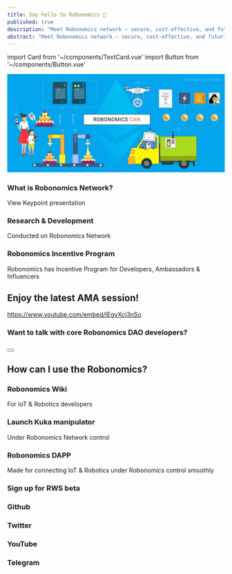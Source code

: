```yaml
---
title: Say hello to Robonomics 🎉
published: true
description: "Meet Robonomics network – secure, сost-effective, and futuristic IoT platform for connecting robotics under Polkadot and Ethereum control"
abstract: "Meet Robonomics network – secure, сost-effective, and futuristic IoT platform for connecting robotics under Polkadot and Ethereum control"
---
```

import Card from '~/components/TextCard.vue'
import Button from '~/components/Button.vue'


[!["What Robonomics can do?"](./images/robonomics-can.jpg)](https://blog.aira.life/robonomics-can-72f631824670)

<section class="layout__text">

<Card :icon="'/land/icon-presentation.png'" :link="'https://static.robonomics.network/docs/presentations/Robonomics.Keypoint.updated.August.2020.pdf'">

### What is Robonomics Network?
View Keypoint presentation

</Card>

<Card :icon="'/land/icon-coding.png'" :link="'https://wiki.robonomics.network/docs/r-and-d-based-on-robonomics-network/'">

### Research & Development
Conducted on Robonomics Network

</Card>

<Card :icon="'/land/icon-money.png'" :link="'/blog/community-incentive-program/'">

### Robonomics Incentive Program
Robonomics has Incentive Program for Developers, Ambassadors & Influencers

</Card>

</section>

<section class="layout__text">

## Enjoy the latest AMA session!

https://www.youtube.com/embed/IEgvXcj3nSo

</section>

<section class="layout__text">

<Card :link="'https://discourse.robonomics.network/'" :back="'gradient'">

### Want to talk with core Robonomics DAO developers?

<Button :link="'https://discourse.robonomics.network/'" :label="'Visit Robonomics Network forum'"/>

</Card>

</section>

## How can I use the Robonomics?

<section class="grid-4">

<Card :icon="'/land/icon-wiki.png'" :link="'https://wiki.robonomics.network/docs/en/'">

### Robonomics Wiki
For IoT & Robotics developers

</Card>

<Card :icon="'/land/icon-kuka.png'" :link="'https://wiki.robonomics.network/docs/en/kuka/'">

### Launch Kuka manipulator
Under Robonomics Network control

</Card>

<Card :icon="'/land/icon-application.png'" :link="'https://dapp.robonomics.network/#/'">

### Robonomics DAPP
Made for connecting IoT & Robotics under Robonomics control smoothly

</Card>

<Card :icon="'/land/icon-rws.png'" :link="'https://share.hsforms.com/1rlIfFL6ZSriaOjtf4NAGPw535vx?sidebar&__hstc=136840367.cb56ffd63c4554e84a6b795a22bdcfee.1602671793634.1605539005983.1605618482734.17&__hssc=136840367.2.1605618482734&__hsfp=1772620931'">

### Sign up for RWS beta

</Card>

<Card :icon="'/land/icon-github.png'" :link="'https://github.com/airalab/robonomics'">

### Github

</Card>

<Card :icon="'/land/icon-twitter.png'" :link="'https://twitter.com/AIRA_Robonomics'">

### Twitter

</Card>

<Card :icon="'/land/icon-youtube.png'" :link="'https://www.youtube.com/c/Airalab'">

### YouTube

</Card>

<Card :icon="'/land/icon-telegram.png'" :link="'https://t.me/robonomics'">

### Telegram

</Card>

</section>


